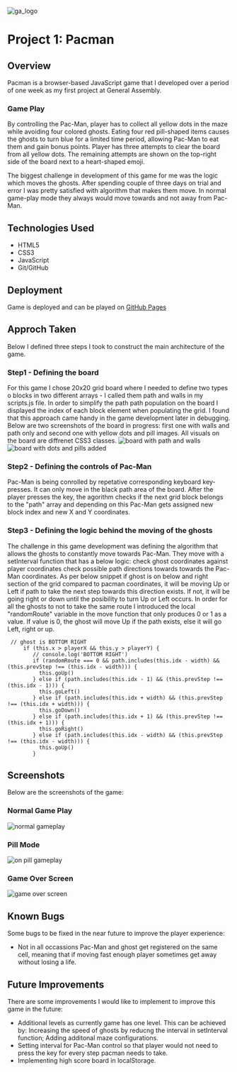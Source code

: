 ![ga_logo](https://user-images.githubusercontent.com/38439393/70393846-99b26800-19e6-11ea-82a0-35c1b5738321.png)
# Project 1: Pacman

## Overview 

Pacman is a browser-based JavaScript game that I developed over a period of one week as my first project at General Assembly. 

### Game Play

By controlling the Pac-Man, player has to collect all yellow dots in the maze while avoiding four colored ghosts. Eating four red pill-shaped items causes the ghosts to turn blue for a limited time period, allowing Pac-Man to eat them and gain bonus points. Player has three attempts to clear the board from all yellow dots. The remaining attempts are shown on the top-right side of the board next to a heart-shaped emoji.


The biggest challenge in development of this game for me was the logic which moves the ghosts. After spending couple of three days on trial and error I was pretty satisfied with algorithm that makes them move. In normal game-play mode they always would move towards and not away from Pac-Man. 

## Technologies Used

* HTML5
* CSS3
* JavaScript
* Git/GitHub

## Deployment

Game is deployed and can be played on [GitHub Pages](https://grudinsky.github.io/project-pacman/)

## Approch Taken

Below I defined three steps I took to construct the main architecture of the game.

### Step1 - Defining the board

For this game I chose 20x20 grid board where I needed to define two types o blocks in two different arrays - I called them path and walls in my scripts.js file. In order to simplify the path path population on the board I displayed the index of each block element when populating the grid. I found that this approach came handy in the game development later in debugging. Below are two screenshots of the board in progress: first one with walls and path only and second one with yellow dots and pill images. All visuals on the board are diffrenet CSS3 classes.
![board with path and walls](/images/readme_screenshots/scr_0.png)
![board with dots and pills added](/images/readme_screenshots/scr_1.png)

### Step2 - Defining the controls of Pac-Man
Pac-Man is being conrolled by repetative corresponding keyboard key-presses. It can only move in the black path area of the board. After the player presses the key, the agorithm checks if the next grid block belongs to the "path" array and depending on this Pac-Man gets assigned new block index and new X and Y coordinates. 

### Step3 - Defining the logic behind the moving of the ghosts
The challenge in this game development was defining the algorithm that allows the ghosts to constantly move towards Pac-Man. They move with a setInterval function that has a below logic:
check ghost coordinates against player coordinates
check possible path directions towards towards the Pac-Man coordinates. As per below snippet if ghost is on below and right section of the grid compared to pacman coordinates, it will be moving Up or Left if path to take the next step towards this direction exists. If not, it will be going right or down until the posibility to turn Up or Left occurs. In order for all the ghosts to not to take the same route I introduced the local "randomRoute" variable in the move function that only produces 0 or 1 as a value. If value is 0, the ghost will move Up if the path exists, else it will go Left, right or up.
```
 // ghost is BOTTOM RIGHT
     if (this.x > playerX && this.y > playerY) {
        // console.log('BOTTOM RIGHT')
        if (randomRoute === 0 && path.includes(this.idx - width) && (this.prevStep !== (this.idx - width))) {
          this.goUp()
        } else if (path.includes(this.idx - 1) && (this.prevStep !== (this.idx - 1))) {
          this.goLeft()
        } else if (path.includes(this.idx + width) && (this.prevStep !== (this.idx + width))) {
          this.goDown()
        } else if (path.includes(this.idx + 1) && (this.prevStep !== (this.idx + 1))) {
          this.goRight()
        } else if (path.includes(this.idx - width) && (this.prevStep !== (this.idx - width))) {
          this.goUp()
        } 
```

## Screenshots

Below are the screenshots of the game:

### Normal Game Play

![normal gameplay](/images/readme_screenshots/scr_2.png)

### Pill Mode

![on pill gameplay](/images/readme_screenshots/scr_3.png)

### Game Over Screen

![game over screen](/images/readme_screenshots/scr_4.png)


## Known Bugs

Some bugs to be fixed in the near future to improve the player experience:

* Not in all occassions Pac-Man and ghost get registered on the same cell, meaning that if moving fast enough player sometimes get away without losing a life.

## Future Improvements

There are some improvements I would like to implement to improve this game in the future:
* Additional levels as currently game has one level. This can be achieved by:
Increasing the speed of ghosts by reducng the interval in setInterval function;
Adding additonal maze configurations.
* Setting interval for Pac-Man control so that player would not need to press the key for every step pacman needs to take.
* Implementing high score board in localStorage.





